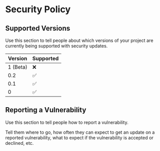 # Security Policy

## Supported Versions

Use this section to tell people about which versions of your project are
currently being supported with security updates.

| Version | Supported          |
| ------- | ------------------ |
| 1 (Beta) | :x: |
| 0.2  | :white_check_mark:   |
| 0.1  | :white_check_mark: |
| 0 | :white_check_mark:              |

## Reporting a Vulnerability

Use this section to tell people how to report a vulnerability.

Tell them where to go, how often they can expect to get an update on a
reported vulnerability, what to expect if the vulnerability is accepted or
declined, etc.
